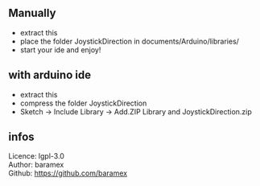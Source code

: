 ## Manually ##
- extract this
- place the folder JoystickDirection in documents/Arduino/libraries/
- start your ide and enjoy!

## with arduino ide ##
- extract this
- compress the folder JoystickDirection
- Sketch -> Include Library -> Add.ZIP Library and JoystickDirection.zip

## infos ##
Licence: lgpl-3.0<br/>
Author: baramex<br/>
Github: https://github.com/baramex
